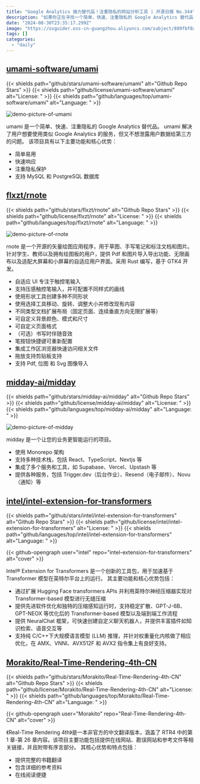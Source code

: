 ```yaml
---
title: "Google Analytics 强力替代品！注重隐私的网站分析工具 | 开源日报 No.344"
description: "如果你正在寻找一个简单、快速、注重隐私的 Google Analytics 替代品，那么 umami 是你的不二选择。umami 解决了用户想要使用类似 Google Analytics 的服务，但又不想泄露用户数据给第三方的问题。它不仅简单易用，快速响应，还注重隐私保护。另外，它还支持 MySQL 和 PostgreSQL 数据库。不要再犹豫了，快来试试 umami，保护你的数据隐私，提升你的网站分析体验吧！"
date: "2024-08-30T23:35:17.299Z"
image: "https://osguider.oss-cn-guangzhou.aliyuncs.com/subject/889fbf8aded4367ba5292bb257d36c13.png"
tags: []
categories:
  - "daily"
---
```


## [umami-software/umami](https://github.com/umami-software/umami)

{{< shields path="github/stars/umami-software/umami" alt="Github Repo Stars" >}} {{< shields path="github/license/umami-software/umami" alt="License: " >}} {{< shields path="github/languages/top/umami-software/umami" alt="Language: " >}}

![demo-picture-of-umami](https://picgo-daily.oss-cn-guangzhou.aliyuncs.com/picgo-daily/2024/494be9a119e0d91ce6cd58fe158bb7a0.png)

umami 是一个简单、快速、注重隐私的 Google Analytics 替代品。
umami 解决了用户想要使用类似 Google Analytics 的服务，但又不想泄露用户数据给第三方的问题。
该项目具有以下主要功能和核心优势：

- 简单易用
- 快速响应
- 注重隐私保护
- 支持 MySQL 和 PostgreSQL 数据库
  
## [flxzt/rnote](https://github.com/flxzt/rnote)

{{< shields path="github/stars/flxzt/rnote" alt="Github Repo Stars" >}} {{< shields path="github/license/flxzt/rnote" alt="License: " >}} {{< shields path="github/languages/top/flxzt/rnote" alt="Language: " >}}

![demo-picture-of-rnote](https://picgo-daily.oss-cn-guangzhou.aliyuncs.com/picgo-daily/2024/dad5c76eb65db4e28fe4e3b60a27dd1e.png)

rnote 是一个开源的矢量绘图应用程序，用于草图、手写笔记和标注文档和图片。针对学生、教师以及拥有绘图板的用户，提供 Pdf 和图片导入导出功能、无限画布以及适配大屏幕和小屏幕的自适应用户界面。采用 Rust 编写，基于 GTK4 开发。

- 自适应 UI 专注于触控笔输入
- 支持压感触控笔输入，并可配置不同样式的画线
- 使用形状工具创建多种不同形状
- 使用选择工具移动、旋转、调整大小并修改现有内容
- 不同类型文档扩展布局（固定页面、连续垂直方向无限扩展等）
- 可自定义背景颜色、模式和尺寸
- 可自定义页面格式
- （可选）书写时伴随音效
- 笔按钮快捷键可重新配置
- 集成工作区浏览器快速访问相关文件
- 拖放支持剪贴板支持
- 支持 Pdf, 位图 和 Svg 图像导入
  
## [midday-ai/midday](https://github.com/midday-ai/midday)

{{< shields path="github/stars/midday-ai/midday" alt="Github Repo Stars" >}} {{< shields path="github/license/midday-ai/midday" alt="License: " >}} {{< shields path="github/languages/top/midday-ai/midday" alt="Language: " >}}

![demo-picture-of-midday](https://static.osguider.com/subject/github/midday-ai/midday/3a6d790a65d7b465721daf4748c7f959.png)

midday 是一个让您的业务更智能运行的项目。

- 使用 Monorepo 架构
- 支持多种技术栈，包括 React、TypeScript、Nextjs 等
- 集成了多个服务和工具，如 Supabase、Vercel、Upstash 等
- 提供各种服务，包括 Trigger.dev（后台作业）、Resend（电子邮件）、Novu（通知）等
  
## [intel/intel-extension-for-transformers](https://github.com/intel/intel-extension-for-transformers)

{{< shields path="github/stars/intel/intel-extension-for-transformers" alt="Github Repo Stars" >}} {{< shields path="github/license/intel/intel-extension-for-transformers" alt="License: " >}} {{< shields path="github/languages/top/intel/intel-extension-for-transformers" alt="Language: " >}}

{{< github-opengraph user="intel" repo="intel-extension-for-transformers" alt="cover" >}}

Intel® Extension for Transformers 是一个创新的工具包，用于加速基于 Transformer 模型在英特尔平台上的运行。
其主要功能和核心优势包括：

- 通过扩展 Hugging Face transformers APIs 并利用英特尔神经压缩器实现对 Transformer-based 模型进行无缝压缩
- 提供先进软件优化和独特的压缩感知运行时，支持稳定扩散、GPT-J-6B、GPT-NEOX 等优化后的 Transformer-based 模型以及端到端工作流程
- 提供 NeuralChat 框架，可快速创建自定义聊天机器人，并提供丰富插件如知识检索、语音交互等
- 支持纯 C/C++下大规模语言模型 (LLM) 推理，并针对权重量化内核做了相应优化，在 AMX、VNNI、AVX512F 和 AVX2 指令集上有良好支持。
  
## [Morakito/Real-Time-Rendering-4th-CN](https://github.com/Morakito/Real-Time-Rendering-4th-CN)

{{< shields path="github/stars/Morakito/Real-Time-Rendering-4th-CN" alt="Github Repo Stars" >}} {{< shields path="github/license/Morakito/Real-Time-Rendering-4th-CN" alt="License: " >}} {{< shields path="github/languages/top/Morakito/Real-Time-Rendering-4th-CN" alt="Language: " >}}

{{< github-opengraph user="Morakito" repo="Real-Time-Rendering-4th-CN" alt="cover" >}}

《Real-Time Rendering 4th》是一本非官方的中文翻译版本，涵盖了 RTR4 中的第 1 章-第 26 章内容。该项目主要功能包括提供在线网站、勘误网站和参考文件等相关链接，并且附带有序言部分。
其核心优势和特点包括：

- 提供完整的书籍翻译
- 包含详细的参考资料
- 在线阅读便捷
  
